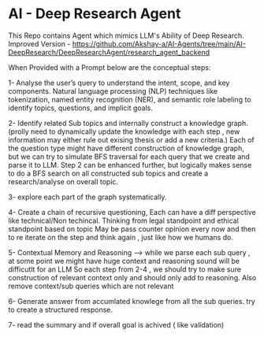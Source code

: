 # AI - Deep Research Agent
This Repo contains Agent which mimics LLM's Ability of Deep Research.
Improved Version - https://github.com/Akshay-a/AI-Agents/tree/main/AI-DeepResearch/DeepResearchAgent/research_agent_backend

When Provided with a Prompt below are the conceptual steps:

1- Analyse the user’s query to understand the intent, scope, and key components. Natural language processing (NLP) techniques like tokenization, named entity recognition (NER), and semantic role labeling to identify topics, questions, and implicit goals.

2- Identify related Sub topics and internally construct a knowledge graph. (prolly need to dynamically update the knowledge with each step , new information may either rule out exising thesis or add a new criteria.) Each of the question type might have different construction of knowledge graph, but we can try to simulate BFS traversal for each query that 
we create and parse it to LLM. 
Step 2 can be enhanced further, but logically makes sense to do a BFS search on all constructed sub topics and create a research/analyse on overall topic.

3- explore each part of the graph systematically.

4- Create a chain of recursive questioning, Each can have a diff perspective like technical/Non techincal. Thinking from legal standpoint and ethical standpoint based on topic 
   May be pass counter opinion every now and then to re iterate on the step and think again , just like how we humans do.

5- Contextual Memory and Reasoning --> while we parse each sub query , at some point we might have huge context and reasoning sound will be difficutlt for an LLM
   So each step from 2-4 , we should try to make sure construction of relevant context only and should only add to reasoning. Also remove context/sub queries which are not relevant

6- Generate answer from accumlated knowlege from all the sub queries. try to create a structured response.

7- read the summary and if overall goal is achived ( like validation)




